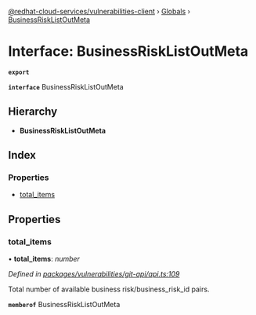 [@redhat-cloud-services/vulnerabilities-client](../README.md) › [Globals](../globals.md) › [BusinessRiskListOutMeta](businessrisklistoutmeta.md)

# Interface: BusinessRiskListOutMeta

**`export`** 

**`interface`** BusinessRiskListOutMeta

## Hierarchy

* **BusinessRiskListOutMeta**

## Index

### Properties

* [total_items](businessrisklistoutmeta.md#total_items)

## Properties

###  total_items

• **total_items**: *number*

*Defined in [packages/vulnerabilities/git-api/api.ts:109](https://github.com/RedHatInsights/javascript-clients/blob/master/packages/vulnerabilities/git-api/api.ts#L109)*

Total number of available business risk/business_risk_id pairs.

**`memberof`** BusinessRiskListOutMeta
